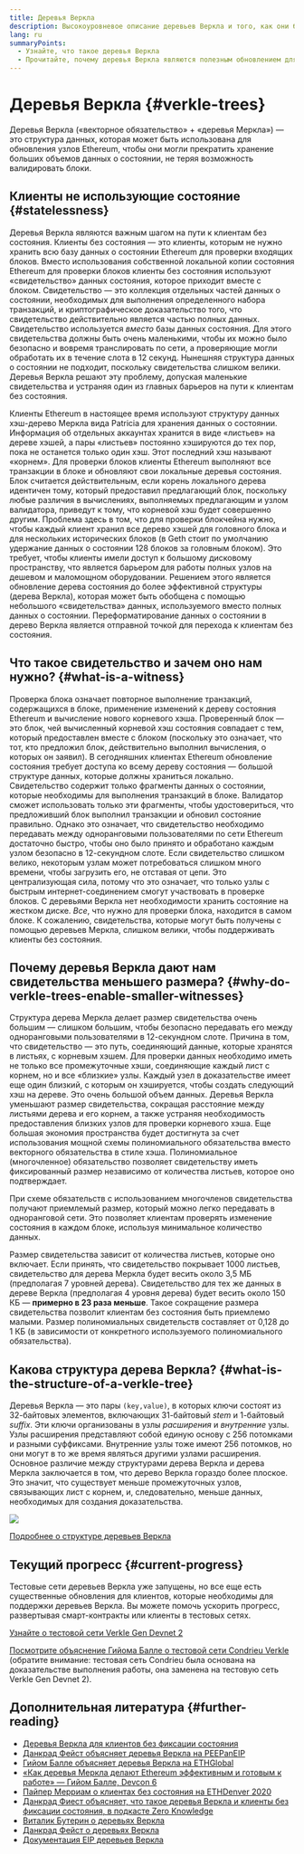 ```yaml
---
title: Деревья Веркла
description: Высокоуровневое описание деревьев Веркла и того, как они будут использоваться для обновления Ethereum
lang: ru
summaryPoints:
  - Узнайте, что такое деревья Веркла
  - Прочитайте, почему деревья Веркла являются полезным обновлением для Ethereum
---
```


# Деревья Веркла {#verkle-trees}

Деревья Веркла («векторное обязательство» + «деревья Меркла») — это структура данных, которая может быть использована для обновления узлов Ethereum, чтобы они могли прекратить хранение больших объемов данных о состоянии, не теряя возможность валидировать блоки.

## Клиенты не использующие состояние {#statelessness}

Деревья Веркла являются важным шагом на пути к клиентам без состояния. Клиенты без состояния — это клиенты, которым не нужно хранить всю базу данных о состоянии Ethereum для проверки входящих блоков. Вместо использования собственной локальной копии состояния Ethereum для проверки блоков клиенты без состояния используют «свидетельство» данных состояния, которое приходит вместе с блоком. Свидетельство — это коллекция отдельных частей данных о состоянии, необходимых для выполнения определенного набора транзакций, и криптографическое доказательство того, что свидетельство действительно является частью полных данных. Свидетельство используется _вместо_ базы данных состояния. Для этого свидетельства должны быть очень маленькими, чтобы их можно было безопасно и вовремя транслировать по сети, а проверяющие могли обработать их в течение слота в 12 секунд. Нынешняя структура данных о состоянии не подходит, поскольку свидетельства слишком велики. Деревья Веркла решают эту проблему, допуская маленькие свидетельства и устраняя один из главных барьеров на пути к клиентам без состояния.

<ExpandableCard title="Зачем нам клиенты без состояния?" eventCategory="/roadmap/verkle-trees" eventName="clicked why do we want stateless clients?">

Клиенты Ethereum в настоящее время используют структуру данных хэш-дерево Меркла вида Patricia для хранения данных о состоянии. Информация об отдельных аккаунтах хранится в виде «листьев» на дереве хэшей, а пары «листьев» постоянно хэшируются до тех пор, пока не останется только один хэш. Этот последний хэш называют «корнем». Для проверки блоков клиенты Ethereum выполняют все транзакции в блоке и обновляют свои локальные деревья состояния. Блок считается действительным, если корень локального дерева идентичен тому, который предоставил предлагающий блок, поскольку любые различия в вычислениях, выполняемых предлагающим и узлом валидатора, приведут к тому, что корневой хэш будет совершенно другим. Проблема здесь в том, что для проверки блокчейна нужно, чтобы каждый клиент хранил все дерево хэшей для головного блока и для нескольких исторических блоков (в Geth стоит по умолчанию удержание данных о состоянии 128 блоков за головным блоком). Это требует, чтобы клиенты имели доступ к большому дисковому пространству, что является барьером для работы полных узлов на дешевом и маломощном оборудовании. Решением этого является обновление дерева состояния до более эффективной структуры (дерева Веркла), которая может быть обобщена с помощью небольшого «свидетельства» данных, используемого вместо полных данных о состоянии. Переформатирование данных о состоянии в дерево Веркла является отправной точкой для перехода к клиентам без состояния.

</ExpandableCard>

## Что такое свидетельство и зачем оно нам нужно? {#what-is-a-witness}

Проверка блока означает повторное выполнение транзакций, содержащихся в блоке, применение изменений к дереву состояния Ethereum и вычисление нового корневого хэша. Проверенный блок — это блок, чей вычисленный корневой хэш состояния совпадает с тем, который предоставлен вместе с блоком (поскольку это означает, что тот, кто предложил блок, действительно выполнил вычисления, о которых он заявил). В сегодняшних клиентах Ethereum обновление состояния требует доступа ко всему дереву состояния — большой структуре данных, которые должны храниться локально. Свидетельство содержит только фрагменты данных о состоянии, которые необходимы для выполнения транзакций в блоке. Валидатор сможет использовать только эти фрагменты, чтобы удостовериться, что предложивший блок выполнил транзакции и обновил состояние правильно. Однако это означает, что свидетельство необходимо передавать между одноранговыми пользователями по сети Ethereum достаточно быстро, чтобы оно было принято и обработано каждым узлом безопасно в 12-секундном слоте. Если свидетельство слишком велико, некоторым узлам может потребоваться слишком много времени, чтобы загрузить его, не отставая от цепи. Это централизующая сила, потому что это означает, что только узлы с быстрым интернет-соединением смогут участвовать в проверке блоков. С деревьями Веркла нет необходимости хранить состояние на жестком диске. _Все_, что нужно для проверки блока, находится в самом блоке. К сожалению, свидетельства, которые могут быть получены с помощью деревьев Меркла, слишком велики, чтобы поддерживать клиенты без состояния.

## Почему деревья Веркла дают нам свидетельства меньшего размера? {#why-do-verkle-trees-enable-smaller-witnesses}

Структура дерева Меркла делает размер свидетельства очень большим — слишком большим, чтобы безопасно передавать его между одноранговыми пользователями в 12-секундном слоте. Причина в том, что свидетельство — это путь, соединяющий данные, которые хранятся в листьях, с корневым хэшем. Для проверки данных необходимо иметь не только все промежуточные хэши, соединяющие каждый лист с корнем, но и все «близкие» узлы. Каждый узел в доказательстве имеет еще один близкий, с которым он хэшируется, чтобы создать следующий хэш на дереве. Это очень большой объем данных. Деревья Веркла уменьшают размер свидетельства, сокращая расстояние между листьями дерева и его корнем, а также устраняя необходимость предоставления близких узлов для проверки корневого хэша. Еще большая экономия пространства будет достигнута за счет использования мощной схемы полиномиального обязательства вместо векторного обязательства в стиле хэша. Полиномиальное (многочленное) обязательство позволяет свидетельству иметь фиксированный размер независимо от количества листьев, которое оно подтверждает.

При схеме обязательств с использованием многочленов свидетельства получают приемлемый размер, который можно легко передавать в одноранговой сети. Это позволяет клиентам проверять изменение состояния в каждом блоке, используя минимальное количество данных.

<ExpandableCard title="Насколько в реальности деревья Веркла могут уменьшить размер свидетельства?" eventCategory="/roadmap/verkle-trees" eventName="clicked exactly how much can Verkle trees reduce witness size?">

Размер свидетельства зависит от количества листьев, которые оно включает. Если принять, что свидетельство покрывает 1000 листьев, свидетельство для дерева Меркла будет весить около 3,5 МБ (предполагая 7 уровней дерева). Свидетельство для тех же данных в дереве Веркла (предполагая 4 уровня дерева) будет весить около 150 КБ — **примерно в 23 раза меньше**. Такое сокращение размера свидетельства позволит клиентам без состояния быть приемлемо малыми. Размер полиномиальных свидетельств составляет от 0,128  до 1 КБ (в зависимости от конкретного используемого полиномиального обязательства).

</ExpandableCard>

## Какова структура дерева Веркла? {#what-is-the-structure-of-a-verkle-tree}

Деревья Веркла — это пары `(key,value)`, в которых ключи состоят из 32-байтовых элементов, включающих 31-байтовый _stem_ и 1-байтовый _suffix_. Эти ключи организованы в узлы _расширения_ и _внутренние_ узлы. Узлы расширения представляют собой единую основу с 256 потомками и разными суффиксами. Внутренние узлы тоже имеют 256 потомков, но они могут в то же время являться другими узлами расширения. Основное различие между структурами дерева Веркла и дерева Меркла заключается в том, что дерево Веркла гораздо более плоское. Это значит, что существует меньше промежуточных узлов, связывающих лист с корнем, и, следовательно, меньше данных, необходимых для создания доказательства.

![](./verkle.png)

[Подробнее о структуре деревьев Веркла](https://blog.ethereum.org/2021/12/02/verkle-tree-structure)

## Текущий прогресс {#current-progress}

Тестовые сети деревьев Веркла уже запущены, но все еще есть существенные обновления для клиентов, которые необходимы для поддержки деревьев Веркла. Вы можете помочь ускорить прогресс, развертывая смарт-контракты или клиенты в тестовых сетях.

[Узнайте о тестовой сети Verkle Gen Devnet 2](https://verkle-gen-devnet-2.ethpandaops.io/)

[Посмотрите объяснение Гийома Балле о тестовой сети Condrieu Verkle](https://www.youtube.com/watch?v=cPLHFBeC0Vg) (обратите внимание: тестовая сеть Condrieu была основана на доказательстве выполнения работы, она заменена на тестовую сеть Verkle Gen Devnet 2).

## Дополнительная литература {#further-reading}

- [Деревья Веркла для клиентов без фиксации состояния](https://verkle.info/)
- [Данкрад Фейст объясняет деревья Веркла на PEEPanEIP](https://www.youtube.com/watch?v=RGJOQHzg3UQ)
- [Гийом Балле объясняет деревья Веркла на ETHGlobal](https://www.youtube.com/watch?v=f7bEtX3Z57o)
- [«Как деревья Меркла делают Ethereum эффективным и готовым к работе» — Гийом Балле, Devcon 6](https://www.youtube.com/watch?v=Q7rStTKwuYs)
- [Пайпер Мерриам о клиентах без состояния на ETHDenver 2020](https://www.youtube.com/watch?v=0yiZJNciIJ4)
- [Данкрад Фиест объясняет, что такое деревья Веркла и клиенты без фиксации состояния, в подкасте Zero Knowledge](https://zeroknowledge.fm/podcast/202/)
- [Виталик Бутерин о деревьях Веркла](https://vitalik.eth.limo/general/2021/06/18/verkle.html)
- [Данкрад Фейст о деревьях Веркла](https://dankradfeist.de/ethereum/2021/06/18/verkle-trie-for-eth1.html)
- [Документация EIP деревьев Веркла](https://notes.ethereum.org/@vbuterin/verkle_tree_eip#Illustration)
